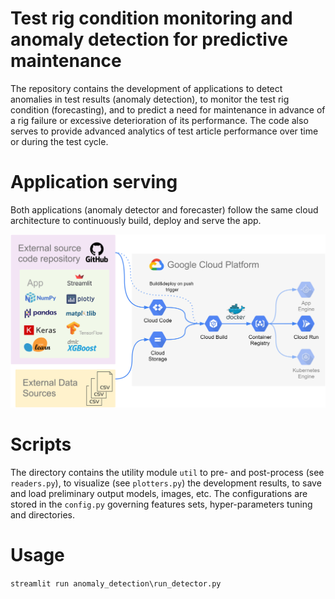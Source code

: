 # Test rig condition monitoring and anomaly detection for predictive maintenance 

The repository contains the development of applications to detect anomalies in test results (anomaly detection), to monitor the test rig condition (forecasting), and to predict a need for maintenance in advance of a rig failure or excessive deterioration of its performance. The code also serves to provide advanced analytics of test article performance over time or during the test cycle.

# Application serving

Both applications (anomaly detector and forecaster) follow the same cloud architecture to continuously build, deploy and serve the app.

![](https://github.com/ivanokhotnikov/test_rig/blob/master/images/serving_architecture.png?raw=True)


# Scripts

The directory contains the utility module `util` to pre- and post-process (see `readers.py`), to visualize (see `plotters.py`) the development results, to save and load preliminary output models, images, etc. The configurations are stored in  the `config.py` governing features sets, hyper-parameters tuning and directories.

# Usage

`
streamlit run anomaly_detection\run_detector.py
`